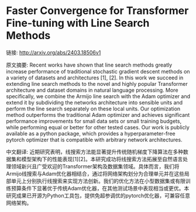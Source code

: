 # Faster Convergence for Transformer Fine-tuning with Line Search Methods

链接: http://arxiv.org/abs/2403.18506v1

原文摘要:
Recent works have shown that line search methods greatly increase performance
of traditional stochastic gradient descent methods on a variety of datasets and
architectures [1], [2]. In this work we succeed in extending line search
methods to the novel and highly popular Transformer architecture and dataset
domains in natural language processing. More specifically, we combine the
Armijo line search with the Adam optimizer and extend it by subdividing the
networks architecture into sensible units and perform the line search
separately on these local units. Our optimization method outperforms the
traditional Adam optimizer and achieves significant performance improvements
for small data sets or small training budgets, while performing equal or better
for other tested cases. Our work is publicly available as a python package,
which provides a hyperparameter-free pytorch optimizer that is compatible with
arbitrary network architectures.

中文翻译:
近期研究表明，线搜索方法能显著提升传统随机梯度下降算法在多种数据集和模型架构下的性能表现[1][2]。本研究成功将线搜索方法拓展至自然语言处理领域新兴且广受欢迎的Transformer架构及数据集领域。具体而言，我们将Armijo线搜索与Adam优化器相结合，通过将网络架构划分为合理单元并在这些局部单元上分别执行线搜索来实现方法创新。我们的优化方法在小型数据集或有限训练预算条件下显著优于传统Adam优化器，在其他测试场景中表现相当或更优。本研究成果已开源为Python工具包，提供免超参调优的pytorch优化器，可兼容任意网络架构。


